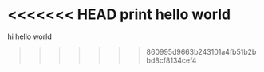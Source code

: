 <<<<<<< HEAD
print hello world
=======
hi hello world
>>>>>>> 860995d9663b243101a4fb51b2bbd8cf8134cef4
